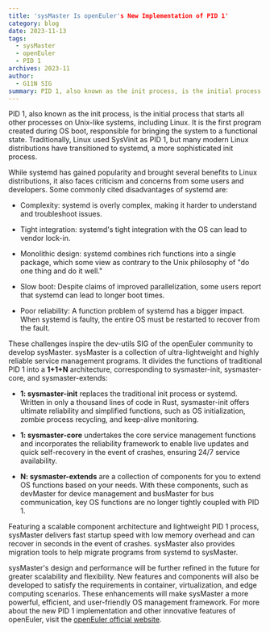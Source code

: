 ```yaml
---
title: 'sysMaster Is openEuler's New Implementation of PID 1'
category: blog
date: 2023-11-13
tags:
  - sysMaster
  - openEuler
  - PID 1
archives: 2023-11
author:
  - G11N SIG
summary: PID 1, also known as the init process, is the initial process that starts all other processes on Unix-like systems, including Linux.
---
```


PID 1, also known as the init process, is the initial process that starts all other processes on Unix-like systems, including Linux. It is the first program created during OS boot, responsible for bringing the system to a functional state. Traditionally, Linux used SysVinit as PID 1, but many modern Linux distributions have transitioned to systemd, a more sophisticated init process.

While systemd has gained popularity and brought several benefits to Linux distributions, it also faces criticism and concerns from some users and developers. Some commonly cited disadvantages of systemd are:

-	Complexity: systemd is overly complex, making it harder to understand and troubleshoot issues.

-	Tight integration: systemd's tight integration with the OS can lead to vendor lock-in.

-	Monolithic design: systemd combines rich functions into a single package, which some view as contrary to the Unix philosophy of "do one thing and do it well."

-	Slow boot: Despite claims of improved parallelization, some users report that systemd can lead to longer boot times.

-	Poor reliability: A function problem of systemd has a bigger impact. When systemd is faulty, the entire OS must be restarted to recover from the fault.

These challenges inspire the dev-utils SIG of the openEuler community to develop sysMaster. sysMaster is a collection of ultra-lightweight and highly reliable service management programs. It divides the functions of traditional PID 1 into a **1+1+N** architecture, corresponding to sysmaster-init, sysmaster-core, and sysmaster-extends:

-	**1: sysmaster-init** replaces the traditional init process or systemd. Written in only a thousand lines of code in Rust, sysmaster-init offers ultimate reliability and simplified functions, such as OS initialization, zombie process recycling, and keep-alive monitoring.
-	**1: sysmaster-core** undertakes the core service management functions and incorporates the reliability framework to enable live updates and quick self-recovery in the event of crashes, ensuring 24/7 service availability.

-	**N: sysmaster-extends** are a collection of components for you to extend OS functions based on your needs. With these components, such as devMaster for device management and busMaster for bus communication, key OS functions are no longer tightly coupled with PID 1.

Featuring a scalable component architecture and lightweight PID 1 process, sysMaster delivers fast startup speed with low memory overhead and can recover in seconds in the event of crashes. sysMaster also provides migration tools to help migrate programs from systemd to sysMaster.

sysMaster's design and performance will be further refined in the future for greater scalability and flexibility. New features and components will also be developed to satisfy the requirements in container, virtualization, and edge computing scenarios. These enhancements will make sysMaster a more powerful, efficient, and user-friendly OS management framework. 
For more about the new PID 1 implementation and other innovative features of openEuler, visit the
[openEuler official website](https://www.openeuler.org/en/).
